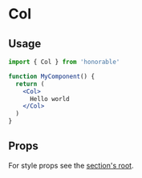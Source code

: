 # Col

## Usage

```jsx
import { Col } from 'honorable'

function MyComponent() {
  return (
    <Col>
      Hello world
    </Col>
  )
}
```

## Props

For style props see the [section's root](/components/html-tags).
